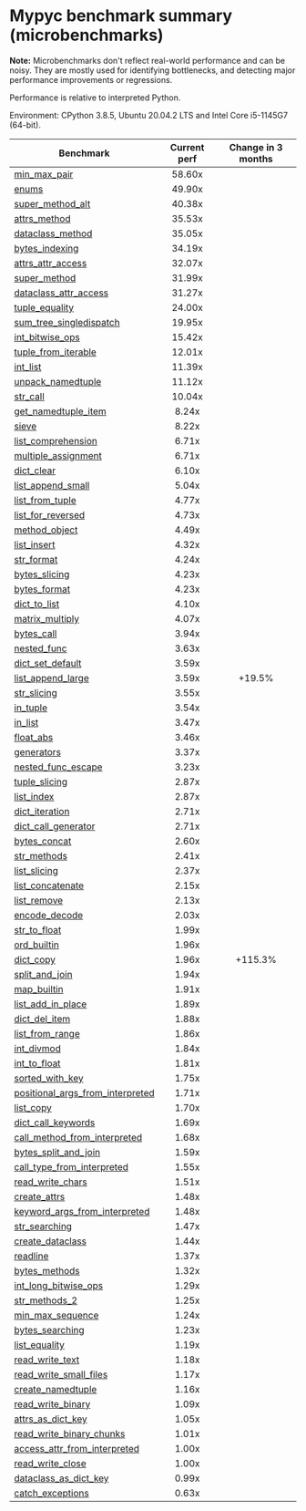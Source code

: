# Mypyc benchmark summary (microbenchmarks)

**Note:** Microbenchmarks don't reflect real-world performance and can be noisy.
           They are mostly used for identifying bottlenecks, and detecting major performance
           improvements or regressions.

Performance is relative to interpreted Python.

Environment: CPython 3.8.5, Ubuntu 20.04.2 LTS and Intel Core i5-1145G7 (64-bit).

| Benchmark | Current perf | Change in 3 months |
| --- | :---: | :---: |
| [min_max_pair](benchmarks/min_max_pair.md) | 58.60x |  |
| [enums](benchmarks/enums.md) | 49.90x |  |
| [super_method_alt](benchmarks/super_method_alt.md) | 40.38x |  |
| [attrs_method](benchmarks/attrs_method.md) | 35.53x |  |
| [dataclass_method](benchmarks/dataclass_method.md) | 35.05x |  |
| [bytes_indexing](benchmarks/bytes_indexing.md) | 34.19x |  |
| [attrs_attr_access](benchmarks/attrs_attr_access.md) | 32.07x |  |
| [super_method](benchmarks/super_method.md) | 31.99x |  |
| [dataclass_attr_access](benchmarks/dataclass_attr_access.md) | 31.27x |  |
| [tuple_equality](benchmarks/tuple_equality.md) | 24.00x |  |
| [sum_tree_singledispatch](benchmarks/sum_tree_singledispatch.md) | 19.95x |  |
| [int_bitwise_ops](benchmarks/int_bitwise_ops.md) | 15.42x |  |
| [tuple_from_iterable](benchmarks/tuple_from_iterable.md) | 12.01x |  |
| [int_list](benchmarks/int_list.md) | 11.39x |  |
| [unpack_namedtuple](benchmarks/unpack_namedtuple.md) | 11.12x |  |
| [str_call](benchmarks/str_call.md) | 10.04x |  |
| [get_namedtuple_item](benchmarks/get_namedtuple_item.md) | 8.24x |  |
| [sieve](benchmarks/sieve.md) | 8.22x |  |
| [list_comprehension](benchmarks/list_comprehension.md) | 6.71x |  |
| [multiple_assignment](benchmarks/multiple_assignment.md) | 6.71x |  |
| [dict_clear](benchmarks/dict_clear.md) | 6.10x |  |
| [list_append_small](benchmarks/list_append_small.md) | 5.04x |  |
| [list_from_tuple](benchmarks/list_from_tuple.md) | 4.77x |  |
| [list_for_reversed](benchmarks/list_for_reversed.md) | 4.73x |  |
| [method_object](benchmarks/method_object.md) | 4.49x |  |
| [list_insert](benchmarks/list_insert.md) | 4.32x |  |
| [str_format](benchmarks/str_format.md) | 4.24x |  |
| [bytes_slicing](benchmarks/bytes_slicing.md) | 4.23x |  |
| [bytes_format](benchmarks/bytes_format.md) | 4.23x |  |
| [dict_to_list](benchmarks/dict_to_list.md) | 4.10x |  |
| [matrix_multiply](benchmarks/matrix_multiply.md) | 4.07x |  |
| [bytes_call](benchmarks/bytes_call.md) | 3.94x |  |
| [nested_func](benchmarks/nested_func.md) | 3.63x |  |
| [dict_set_default](benchmarks/dict_set_default.md) | 3.59x |  |
| [list_append_large](benchmarks/list_append_large.md) | 3.59x | +19.5% |
| [str_slicing](benchmarks/str_slicing.md) | 3.55x |  |
| [in_tuple](benchmarks/in_tuple.md) | 3.54x |  |
| [in_list](benchmarks/in_list.md) | 3.47x |  |
| [float_abs](benchmarks/float_abs.md) | 3.46x |  |
| [generators](benchmarks/generators.md) | 3.37x |  |
| [nested_func_escape](benchmarks/nested_func_escape.md) | 3.23x |  |
| [tuple_slicing](benchmarks/tuple_slicing.md) | 2.87x |  |
| [list_index](benchmarks/list_index.md) | 2.87x |  |
| [dict_iteration](benchmarks/dict_iteration.md) | 2.71x |  |
| [dict_call_generator](benchmarks/dict_call_generator.md) | 2.71x |  |
| [bytes_concat](benchmarks/bytes_concat.md) | 2.60x |  |
| [str_methods](benchmarks/str_methods.md) | 2.41x |  |
| [list_slicing](benchmarks/list_slicing.md) | 2.37x |  |
| [list_concatenate](benchmarks/list_concatenate.md) | 2.15x |  |
| [list_remove](benchmarks/list_remove.md) | 2.13x |  |
| [encode_decode](benchmarks/encode_decode.md) | 2.03x |  |
| [str_to_float](benchmarks/str_to_float.md) | 1.99x |  |
| [ord_builtin](benchmarks/ord_builtin.md) | 1.96x |  |
| [dict_copy](benchmarks/dict_copy.md) | 1.96x | +115.3% |
| [split_and_join](benchmarks/split_and_join.md) | 1.94x |  |
| [map_builtin](benchmarks/map_builtin.md) | 1.91x |  |
| [list_add_in_place](benchmarks/list_add_in_place.md) | 1.89x |  |
| [dict_del_item](benchmarks/dict_del_item.md) | 1.88x |  |
| [list_from_range](benchmarks/list_from_range.md) | 1.86x |  |
| [int_divmod](benchmarks/int_divmod.md) | 1.84x |  |
| [int_to_float](benchmarks/int_to_float.md) | 1.81x |  |
| [sorted_with_key](benchmarks/sorted_with_key.md) | 1.75x |  |
| [positional_args_from_interpreted](benchmarks/positional_args_from_interpreted.md) | 1.71x |  |
| [list_copy](benchmarks/list_copy.md) | 1.70x |  |
| [dict_call_keywords](benchmarks/dict_call_keywords.md) | 1.69x |  |
| [call_method_from_interpreted](benchmarks/call_method_from_interpreted.md) | 1.68x |  |
| [bytes_split_and_join](benchmarks/bytes_split_and_join.md) | 1.59x |  |
| [call_type_from_interpreted](benchmarks/call_type_from_interpreted.md) | 1.55x |  |
| [read_write_chars](benchmarks/read_write_chars.md) | 1.51x |  |
| [create_attrs](benchmarks/create_attrs.md) | 1.48x |  |
| [keyword_args_from_interpreted](benchmarks/keyword_args_from_interpreted.md) | 1.48x |  |
| [str_searching](benchmarks/str_searching.md) | 1.47x |  |
| [create_dataclass](benchmarks/create_dataclass.md) | 1.44x |  |
| [readline](benchmarks/readline.md) | 1.37x |  |
| [bytes_methods](benchmarks/bytes_methods.md) | 1.32x |  |
| [int_long_bitwise_ops](benchmarks/int_long_bitwise_ops.md) | 1.29x |  |
| [str_methods_2](benchmarks/str_methods_2.md) | 1.25x |  |
| [min_max_sequence](benchmarks/min_max_sequence.md) | 1.24x |  |
| [bytes_searching](benchmarks/bytes_searching.md) | 1.23x |  |
| [list_equality](benchmarks/list_equality.md) | 1.19x |  |
| [read_write_text](benchmarks/read_write_text.md) | 1.18x |  |
| [read_write_small_files](benchmarks/read_write_small_files.md) | 1.17x |  |
| [create_namedtuple](benchmarks/create_namedtuple.md) | 1.16x |  |
| [read_write_binary](benchmarks/read_write_binary.md) | 1.09x |  |
| [attrs_as_dict_key](benchmarks/attrs_as_dict_key.md) | 1.05x |  |
| [read_write_binary_chunks](benchmarks/read_write_binary_chunks.md) | 1.01x |  |
| [access_attr_from_interpreted](benchmarks/access_attr_from_interpreted.md) | 1.00x |  |
| [read_write_close](benchmarks/read_write_close.md) | 1.00x |  |
| [dataclass_as_dict_key](benchmarks/dataclass_as_dict_key.md) | 0.99x |  |
| [catch_exceptions](benchmarks/catch_exceptions.md) | 0.63x |  |
